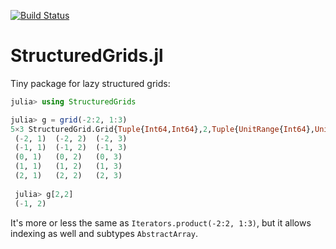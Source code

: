 [![Build Status](https://travis-ci.org/haampie/StructuredGrids.jl.svg?branch=master)](https://travis-ci.org/haampie/StructuredGrids.jl)

# StructuredGrids.jl

Tiny package for lazy structured grids:

```julia
julia> using StructuredGrids

julia> g = grid(-2:2, 1:3)
5×3 StructuredGrid.Grid{Tuple{Int64,Int64},2,Tuple{UnitRange{Int64},UnitRange{Int64}}}:
 (-2, 1)  (-2, 2)  (-2, 3)
 (-1, 1)  (-1, 2)  (-1, 3)
 (0, 1)   (0, 2)   (0, 3) 
 (1, 1)   (1, 2)   (1, 3) 
 (2, 1)   (2, 2)   (2, 3)
 
 julia> g[2,2]
 (-1, 2)
```

It's more or less the same as `Iterators.product(-2:2, 1:3)`, but it allows indexing as well and subtypes `AbstractArray`.
